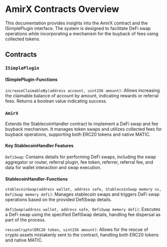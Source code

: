 # AmirX Contracts Overview

This documentation provides insights into the AmirX contract and the ISimplePlugin interface. The system is designed to facilitate DeFi swap operations while incorporating a mechanism for the buyback of fees using collected tokens.

## Contracts

### `ISimplePlugin`

#### ISimplePlugin-Functions

`increaseClaimableBy(address account, uint256 amount)`: Allows increasing the claimable balance of account by amount, indicating rewards or referral fees. Returns a boolean value indicating success.

### `AmirX`

Extends the StablecoinHandler contract to implement a DeFi swap and fee buyback mechanism. It manages token swaps and utilizes collected fees for buyback operations, supporting both ERC20 tokens and native MATIC.

#### Key StablecoinHandler Features

`DefiSwap`: Contains details for performing DeFi swaps, including the swap aggregator or router, referral plugin, fee token, referrer, referral fee, and data for wallet interaction and swap execution.

#### StablecoinHandler-Functions

`stablecoinSwap(address wallet, address safe, StablecoinSwap memory ss, DefiSwap memory defi)`: Manages stablecoin swaps and triggers DeFi swap operations based on the provided DefiSwap details.

`defiSwap(address wallet, address safe, DefiSwap memory defi)`: Executes a DeFi swap using the specified DefiSwap details, handling fee dispersal as part of the process.

`rescueCrypto(ERC20 token, uint256 amount)`: Allows for the rescue of crypto assets mistakenly sent to the contract, handling both ERC20 tokens and native MATIC.
